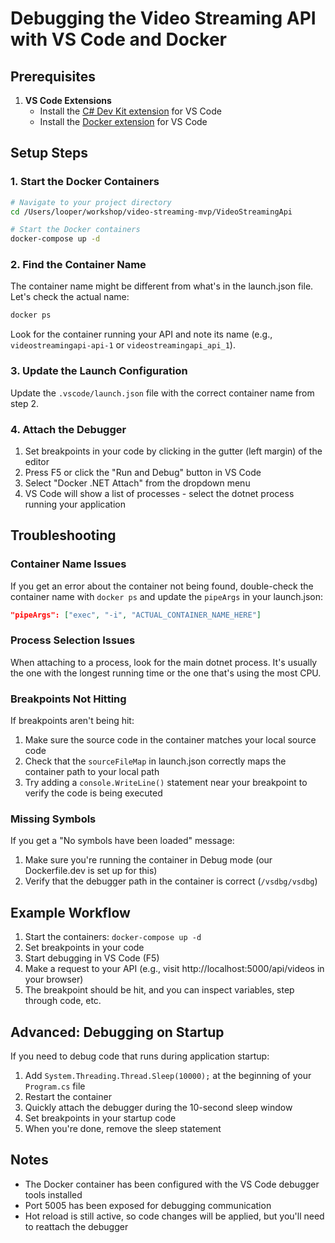 # Debugging the Video Streaming API with VS Code and Docker

## Prerequisites

1. **VS Code Extensions**
   - Install the [C# Dev Kit extension](https://marketplace.visualstudio.com/items?itemName=ms-dotnettools.csdevkit) for VS Code
   - Install the [Docker extension](https://marketplace.visualstudio.com/items?itemName=ms-azuretools.vscode-docker) for VS Code

## Setup Steps

### 1. Start the Docker Containers

```bash
# Navigate to your project directory
cd /Users/looper/workshop/video-streaming-mvp/VideoStreamingApi

# Start the Docker containers
docker-compose up -d
```

### 2. Find the Container Name

The container name might be different from what's in the launch.json file. Let's check the actual name:

```bash
docker ps
```

Look for the container running your API and note its name (e.g., `videostreamingapi-api-1` or `videostreamingapi_api_1`).

### 3. Update the Launch Configuration

Update the `.vscode/launch.json` file with the correct container name from step 2.

### 4. Attach the Debugger

1. Set breakpoints in your code by clicking in the gutter (left margin) of the editor
2. Press F5 or click the "Run and Debug" button in VS Code
3. Select "Docker .NET Attach" from the dropdown menu
4. VS Code will show a list of processes - select the dotnet process running your application

## Troubleshooting

### Container Name Issues

If you get an error about the container not being found, double-check the container name with `docker ps` and update the `pipeArgs` in your launch.json:

```json
"pipeArgs": ["exec", "-i", "ACTUAL_CONTAINER_NAME_HERE"]
```

### Process Selection Issues

When attaching to a process, look for the main dotnet process. It's usually the one with the longest running time or the one that's using the most CPU.

### Breakpoints Not Hitting

If breakpoints aren't being hit:

1. Make sure the source code in the container matches your local source code
2. Check that the `sourceFileMap` in launch.json correctly maps the container path to your local path
3. Try adding a `console.WriteLine()` statement near your breakpoint to verify the code is being executed

### Missing Symbols

If you get a "No symbols have been loaded" message:

1. Make sure you're running the container in Debug mode (our Dockerfile.dev is set up for this)
2. Verify that the debugger path in the container is correct (`/vsdbg/vsdbg`)

## Example Workflow

1. Start the containers: `docker-compose up -d`
2. Set breakpoints in your code
3. Start debugging in VS Code (F5)
4. Make a request to your API (e.g., visit http://localhost:5000/api/videos in your browser)
5. The breakpoint should be hit, and you can inspect variables, step through code, etc.

## Advanced: Debugging on Startup

If you need to debug code that runs during application startup:

1. Add `System.Threading.Thread.Sleep(10000);` at the beginning of your `Program.cs` file
2. Restart the container
3. Quickly attach the debugger during the 10-second sleep window
4. Set breakpoints in your startup code
5. When you're done, remove the sleep statement

## Notes

- The Docker container has been configured with the VS Code debugger tools installed
- Port 5005 has been exposed for debugging communication
- Hot reload is still active, so code changes will be applied, but you'll need to reattach the debugger
